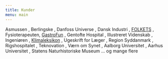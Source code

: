 ```yaml
---
title: Kunder
menu: main
---
```



Asmussen
, Berlingske
, Danfoss Universe
, Dansk Industri
, <a href="https://www.folkets.dk/" target="_blank" rel="noopener noreferrer">FOLKETS</a>
, Fysioterapeuten, <a href="https://www.gastrofun.dk/" target="_blank" rel="noopener noreferrer">GastroFun</a>
, Gentofte Hospital
, Illustreret Videnskab
, Ingeniøren
, <a href="https://klimaleksikon.dk/da" target="_blank" rel="noopener noreferrer">Klimaleksikon</a>
, Ugeskrift for Læger
, Region Syddanmark
, Rigshospitalet
, Teknovation
, Værn om Synet
, Aalborg Universitet
, Aarhus Universitet
, Statens Naturhistoriske Museum
 ... og mange flere  
